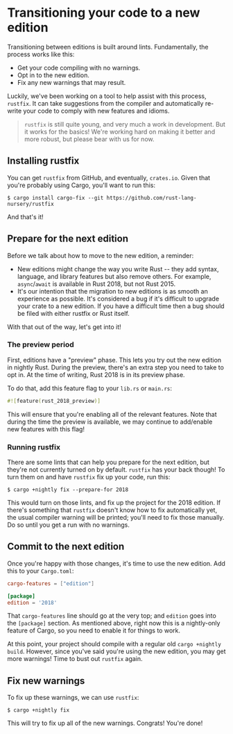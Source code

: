 # Transitioning your code to a new edition

Transitioning between editions is built around lints. Fundamentally, the
process works like this:

* Get your code compiling with no warnings.
* Opt in to the new edition.
* Fix any new warnings that may result.

Luckily, we've been working on a tool to help assist with this process,
`rustfix`. It can take suggestions from the compiler and automatically
re-write your code to comply with new features and idioms.

> `rustfix` is still quite young, and very much a work in development. But it works
> for the basics! We're working hard on making it better and more robust, but
> please bear with us for now.

## Installing rustfix

You can get `rustfix` from GitHub, and eventually, `crates.io`. Given that you're probably using Cargo,
you'll want to run this:

```shell
$ cargo install cargo-fix --git https://github.com/rust-lang-nursery/rustfix
```

And that's it!

## Prepare for the next edition

Before we talk about how to move to the new edition, a reminder:


* New editions might change the way you write Rust -- they add syntax,
  language, and library features but also remove others. For example,
  `async`/`await` is available in Rust 2018, but not Rust 2015.
* It's our intention that the migration to new editions is as smooth an experience
  as possible. It's considered a bug if it's difficult to upgrade your crate to
  a new edition. If you have a difficult time then a bug should be filed
  with either rustfix or Rust itself.

With that out of the way, let's get into it!

### The preview period

First, editions have a "preview" phase. This lets you try out the new edition
in nightly Rust. During the preview, there's an extra step you need to take
to opt in. At the time of writing, Rust 2018 is in its preview phase.

To do that, add this feature flag to your `lib.rs` or `main.rs`:

```rust
#![feature(rust_2018_preview)]
```

This will ensure that you're enabling all of the relevant features. Note that
during the time the preview is available, we may continue to add/enable new
features with this flag!

### Running rustfix

There are some lints that can help you prepare for the next edition, but
they're not currently turned on by default. `rustfix` has your back though!
To turn them on and have `rustfix` fix up your code, run this:

```shell
$ cargo +nightly fix --prepare-for 2018
```

This would turn on those lints, and fix up the project for the 2018 edition.
If there's something that `rustfix` doesn't know how to fix automatically yet,
the usual compiler warning will be printed; you'll need to fix those
manually. Do so until you get a run with no warnings.

## Commit to the next edition

Once you're happy with those changes, it's time to use the new edition.
Add this to your `Cargo.toml`:

```toml
cargo-features = ["edition"]

[package]
edition = '2018'
```

That `cargo-features` line should go at the very top; and `edition` goes into
the `[package]` section. As mentioned above, right now this is a nightly-only
feature of Cargo, so you need to enable it for things to work.

At this point, your project should compile with a regular old `cargo +nightly
build`. However, since you've said you're using the new edition, you may get
more warnings! Time to bust out `rustfix` again.

## Fix new warnings

To fix up these warnings, we can use `rustfix`:

```shell
$ cargo +nightly fix
```

This will try to fix up all of the new warnings. Congrats! You're done!